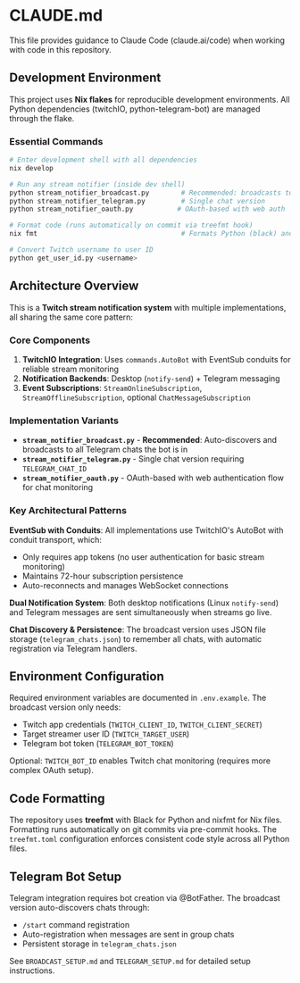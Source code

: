 # CLAUDE.md

This file provides guidance to Claude Code (claude.ai/code) when working with code in this repository.

## Development Environment

This project uses **Nix flakes** for reproducible development environments. All Python dependencies (twitchIO, python-telegram-bot) are managed through the flake.

### Essential Commands

```bash
# Enter development shell with all dependencies
nix develop

# Run any stream notifier (inside dev shell)
python stream_notifier_broadcast.py        # Recommended: broadcasts to all chats
python stream_notifier_telegram.py         # Single chat version
python stream_notifier_oauth.py           # OAuth-based with web auth

# Format code (runs automatically on commit via treefmt hook)
nix fmt                                    # Formats Python (black) and Nix (nixfmt)

# Convert Twitch username to user ID
python get_user_id.py <username>
```

## Architecture Overview

This is a **Twitch stream notification system** with multiple implementations, all sharing the same core pattern:

### Core Components

1. **TwitchIO Integration**: Uses `commands.AutoBot` with EventSub conduits for reliable stream monitoring
2. **Notification Backends**: Desktop (`notify-send`) + Telegram messaging  
3. **Event Subscriptions**: `StreamOnlineSubscription`, `StreamOfflineSubscription`, optional `ChatMessageSubscription`

### Implementation Variants

- **`stream_notifier_broadcast.py`** - **Recommended**: Auto-discovers and broadcasts to all Telegram chats the bot is in
- **`stream_notifier_telegram.py`** - Single chat version requiring `TELEGRAM_CHAT_ID`
- **`stream_notifier_oauth.py`** - OAuth-based with web authentication flow for chat monitoring

### Key Architectural Patterns

**EventSub with Conduits**: All implementations use TwitchIO's AutoBot with conduit transport, which:
- Only requires app tokens (no user authentication for basic stream monitoring)
- Maintains 72-hour subscription persistence  
- Auto-reconnects and manages WebSocket connections

**Dual Notification System**: Both desktop notifications (Linux `notify-send`) and Telegram messages are sent simultaneously when streams go live.

**Chat Discovery & Persistence**: The broadcast version uses JSON file storage (`telegram_chats.json`) to remember all chats, with automatic registration via Telegram handlers.

## Environment Configuration

Required environment variables are documented in `.env.example`. The broadcast version only needs:
- Twitch app credentials (`TWITCH_CLIENT_ID`, `TWITCH_CLIENT_SECRET`)  
- Target streamer user ID (`TWITCH_TARGET_USER`)
- Telegram bot token (`TELEGRAM_BOT_TOKEN`)

Optional: `TWITCH_BOT_ID` enables Twitch chat monitoring (requires more complex OAuth setup).

## Code Formatting

The repository uses **treefmt** with Black for Python and nixfmt for Nix files. Formatting runs automatically on git commits via pre-commit hooks. The `treefmt.toml` configuration enforces consistent code style across all Python files.

## Telegram Bot Setup

Telegram integration requires bot creation via @BotFather. The broadcast version auto-discovers chats through:
- `/start` command registration
- Auto-registration when messages are sent in group chats
- Persistent storage in `telegram_chats.json`

See `BROADCAST_SETUP.md` and `TELEGRAM_SETUP.md` for detailed setup instructions.